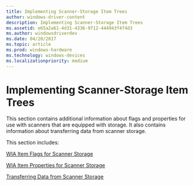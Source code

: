 ```yaml
---
title: Implementing Scanner-Storage Item Trees
author: windows-driver-content
description: Implementing Scanner-Storage Item Trees
ms.assetid: e65a2a61-4d31-4336-9712-444943f4f4d3
ms.author: windowsdriverdev
ms.date: 04/20/2017
ms.topic: article
ms.prod: windows-hardware
ms.technology: windows-devices
ms.localizationpriority: medium
---
```


# Implementing Scanner-Storage Item Trees


This section contains additional information about flags and properties for use with scanners that are equipped with storage. It also contains information about transferring data from scanner storage.

This section includes:

[WIA Item Flags for Scanner Storage](wia-item-flags-for-scanner-storage.md)

[WIA Item Properties for Scanner Storage](wia-item-properties-for-scanner-storage.md)

[Transferring Data from Scanner Storage](transferring-data-from-scanner-storage.md)

 

 




